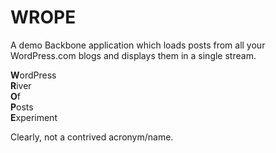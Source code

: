 WROPE
=====

A demo Backbone application which loads posts from all your WordPress.com blogs and displays them in a single stream.

**W**ordPress  
**R**iver  
**O**f  
**P**osts  
**E**xperiment  

Clearly, not a contrived acronym/name.

